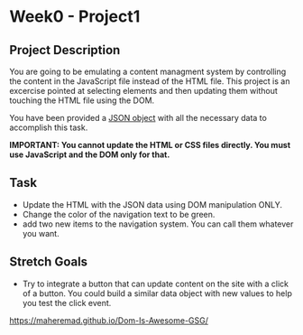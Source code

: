# Week0 - Project1

## Project Description
You are going to be emulating a content managment system by controlling the content in the JavaScript file instead of the HTML file. This project is an excercise pointed at selecting elements and then updating them without touching the HTML file using the DOM.

You have been provided a [JSON object](js/index.js) with all the necessary data to accomplish this task.

**IMPORTANT: You cannot update the HTML or CSS files directly.  You must use JavaScript and the DOM only for that.**

## Task 

* Update the HTML with the JSON data using DOM manipulation ONLY.
* Change the color of the navigation text to be green.
* add two new items to the navigation system. You can call them whatever you want.
## Stretch Goals

* Try to integrate a button that can update content on the site with a click of a button.  You could build a similar data object with new values to help you test the click event.


https://maheremad.github.io/Dom-Is-Awesome-GSG/
